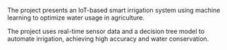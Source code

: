 The project presents an IoT-based smart irrigation system using machine learning to optimize water usage in agriculture.

The project uses real-time sensor data and a decision tree model to automate irrigation, achieving high accuracy and water
conservation.
